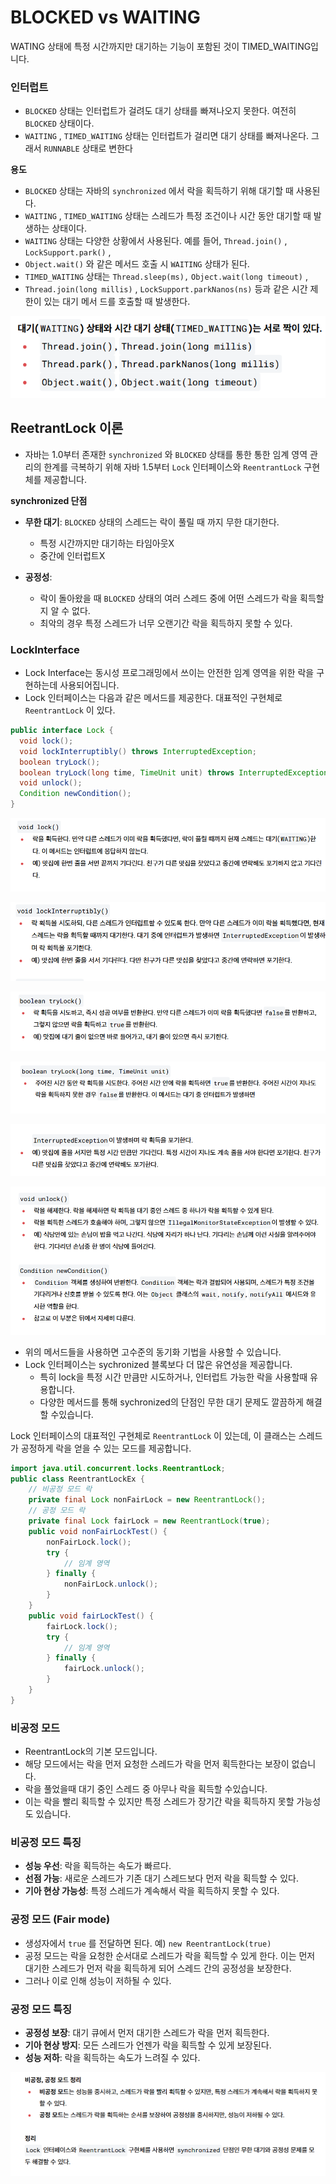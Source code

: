 # BLOCKED vs WAITING 

WATING 상태에 특정 시간까지만 대기하는 기능이 포함된 것이 TIMED_WAITING입니다.



### **인터럽트**

- `BLOCKED` 상태는 인터럽트가 걸려도 대기 상태를 빠져나오지 못한다. 여전히 `BLOCKED` 상태이다.
- `WAITING` , `TIMED_WAITING` 상태는 인터럽트가 걸리면 대기 상태를 빠져나온다. 그래서 `RUNNABLE` 상태로 변한다

**용도**

- `BLOCKED` 상태는 자바의 `synchronized` 에서 락을 획득하기 위해 대기할 때 사용된다.
- `WAITING` , `TIMED_WAITING` 상태는 스레드가 특정 조건이나 시간 동안 대기할 때 발생하는 상태이다.
- `WAITING` 상태는 다양한 상황에서 사용된다. 예를 들어, `Thread.join()` , `LockSupport.park()` ,
- `Object.wait()` 와 같은 메서드 호출 시 `WAITING` 상태가 된다.
- `TIMED_WAITING` 상태는 `Thread.sleep(ms),` `Object.wait(long timeout)` ,
- `Thread.join(long millis)` , `LockSupport.parkNanos(ns)` 등과 같은 시간 제한이 있는 대기 메서
  드를 호출할 때 발생한다.



![image-20250113232205541](https://raw.githubusercontent.com/CUCU7103/save-image-repo/main/image/image-20250113232205541.png)



## ReetrantLock 이론

- 자바는 1.0부터 존재한 `synchronized` 와 `BLOCKED` 상태를 통한 통한 임계 영역 관리의 한계를 극복하기 위해 자바 1.5부터 `Lock` 인터페이스와 `ReentrantLock` 구현체를 제공합니다.

**synchronized 단점**

- **무한 대기**: `BLOCKED` 상태의 스레드는 락이 풀릴 때 까지 무한 대기한다.
  - 특정 시간까지만 대기하는 타임아웃X
  - 중간에 인터럽트X
    
    

- **공정성**: 
  - 락이 돌아왔을 때 `BLOCKED` 상태의 여러 스레드 중에 어떤 스레드가 락을 획득할 지 알 수 없다. 
  - 최악의 경우 특정 스레드가 너무 오랜기간 락을 획득하지 못할 수 있다.



### LockInterface

- Lock Interface는 동시성 프로그래밍에서 쓰이는 안전한 임계 영역을 위한 락을 구현하는데 사용되어집니다.
- Lock 인터페이스는 다음과 같은 메서드를 제공한다. 대표적인 구현체로 `ReentrantLock` 이 있다.

``` java
public interface Lock {
  void lock();
  void lockInterruptibly() throws InterruptedException;
  boolean tryLock();
  boolean tryLock(long time, TimeUnit unit) throws InterruptedException;
  void unlock();
  Condition newCondition();
}
```



![image-20250113233504039](https://raw.githubusercontent.com/CUCU7103/save-image-repo/main/image/image-20250113233504039.png)

![image-20250113233511404](https://raw.githubusercontent.com/CUCU7103/save-image-repo/main/image/image-20250113233511404.png)

![image-20250113233522069](https://raw.githubusercontent.com/CUCU7103/save-image-repo/main/image/image-20250113233522069.png)

![image-20250113233535831](https://raw.githubusercontent.com/CUCU7103/save-image-repo/main/image/image-20250113233535831.png)

![image-20250113233540569](https://raw.githubusercontent.com/CUCU7103/save-image-repo/main/image/image-20250113233540569.png)

![image-20250113233550968](https://raw.githubusercontent.com/CUCU7103/save-image-repo/main/image/image-20250113233550968.png)



- 위의 메서드들을 사용하면 고수준의 동기화 기법을 사용할 수 있습니다.
- Lock 인터페이스는 sychronized 블록보다 더 많은 유연성을 제공합니다.
  - 특히 lock을 특정 시간 만큼만 시도하거나, 인터럽트 가능한 락을 사용할때 유용합니다.
  - 다양한 메서드를 통해 sychronized의 단점인 무한 대기 문제도 깔끔하게 해결할 수있습니다.



Lock 인터페이스의  대표적인 구현체로 `ReentrantLock` 이 있는데, 이 클래스는 스레드가 공정하게 락을 얻을 수 있는 모드를 제공합니다.

``` java
import java.util.concurrent.locks.ReentrantLock;
public class ReentrantLockEx {
	// 비공정 모드 락
	private final Lock nonFairLock = new ReentrantLock();
	// 공정 모드 락
	private final Lock fairLock = new ReentrantLock(true);
	public void nonFairLockTest() {
		nonFairLock.lock();
		try {
			// 임계 영역
		} finally {
			nonFairLock.unlock();
		}
	}
	public void fairLockTest() {
		fairLock.lock();
		try {
			// 임계 영역
		} finally {
			fairLock.unlock();
		}
	}
}
```

### 비공정 모드

- ReentrantLock의 기본 모드입니다.
- 해당 모드에서는 락을 먼저 요청한 스레드가 락을 먼저 획득한다는 보장이 없습니다.
- 락을 풀었을때 대기 중인 스레드 중 아무나 락을 획득할 수있습니다.
- 이는 락을 빨리 획득할 수 있지만 특정 스레드가 장기간 락을 획득하지 못할 가능성도 있습니다.

### **비공정 모드 특징**

- **성능 우선**: 락을 획득하는 속도가 빠르다.
- **선점 가능**: 새로운 스레드가 기존 대기 스레드보다 먼저 락을 획득할 수 있다.
- **기아 현상 가능성**: 특정 스레드가 계속해서 락을 획득하지 못할 수 있다.



### 공정 모드 (Fair mode)

- 생성자에서 `true` 를 전달하면 된다. 예) `new ReentrantLock(true)`
- 공정 모드는 락을 요청한 순서대로 스레드가 락을 획득할 수 있게 한다. 이는 먼저 대기한 스레드가 먼저 락을 획득하게 되어 스레드 간의 공정성을 보장한다. 
- 그러나 이로 인해 성능이 저하될 수 있다.

### **공정 모드 특징**

- **공정성 보장**: 대기 큐에서 먼저 대기한 스레드가 락을 먼저 획득한다.
- **기아 현상 방지**: 모든 스레드가 언젠가 락을 획득할 수 있게 보장된다.
- **성능 저하**: 락을 획득하는 속도가 느려질 수 있다.

![image-20250113234939120](https://raw.githubusercontent.com/CUCU7103/save-image-repo/main/image/image-20250113234939120.png)

